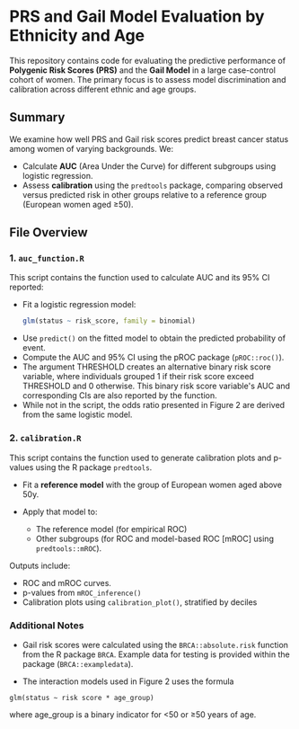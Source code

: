 # PRS and Gail Model Evaluation by Ethnicity and Age

This repository contains code for evaluating the predictive performance of **Polygenic Risk Scores (PRS)** and the **Gail Model** in a large case-control cohort of women. The primary focus is to assess model discrimination and calibration across different ethnic and age groups.

## Summary

We examine how well PRS and Gail risk scores predict breast cancer status among women of varying backgrounds. We:

- Calculate **AUC** (Area Under the Curve) for different subgroups using logistic regression.
- Assess **calibration** using the `predtools` package, comparing observed versus predicted risk in other groups relative to a reference group (European women aged ≥50).


## File Overview

### 1. `auc_function.R`

This script contains the function used to calculate AUC and its 95% CI reported:

- Fit a logistic regression model:
  ```r
  glm(status ~ risk_score, family = binomial)
  ```
- Use `predict()` on the fitted model to obtain the predicted probability of event.
- Compute the AUC and 95% CI using the pROC package (`pROC::roc()`).
- The argument THRESHOLD creates an alternative binary risk score variable, where individuals grouped 1 if their risk score exceed THRESHOLD and 0 otherwise. This binary risk score variable's AUC and corresponding CIs are also reported by the function.
- While not in the script, the odds ratio presented in Figure 2 are derived from the same logistic model.

### 2. `calibration.R`

This script contains the function used to generate calibration plots and p-values using the R package `predtools`.

- Fit a **reference model** with the group of European women aged above 50y.

- Apply that model to:
  - The reference model (for empirical ROC)
  - Other subgroups (for ROC and model-based ROC [mROC] using `predtools::mROC`).

Outputs include: 
- ROC and mROC curves.
- p-values from `mROC_inference()`
- Calibration plots using `calibration_plot()`, stratified by deciles


### Additional Notes
- Gail risk scores were calculated using the `BRCA::absolute.risk` function from the R package `BRCA`. Example data for testing is provided within the package (`BRCA::exampledata`).

- The interaction models used in Figure 2 uses the formula
```{r}
glm(status ~ risk score * age_group)
```
where age_group is a binary indicator for <50 or ≥50 years of age.



